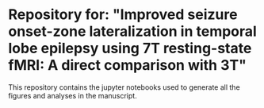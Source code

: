# Repository for: "Improved seizure onset-zone lateralization in temporal lobe epilepsy using 7T resting-state fMRI: A direct comparison with 3T"

This repository contains the jupyter notebooks used to generate all the figures and analyses in the manuscript.
